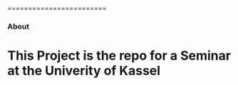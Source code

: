 ========================

### About

This Project is the repo for a Seminar at the Univerity of Kassel 
=======


